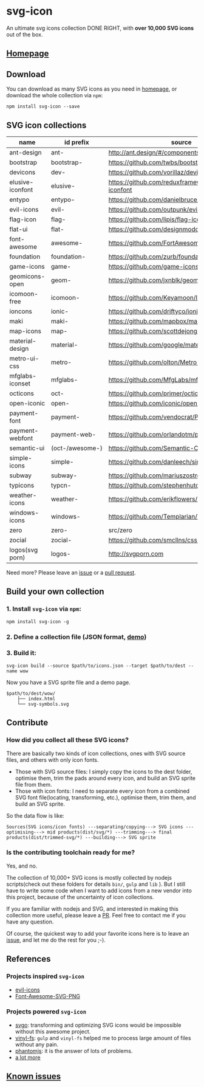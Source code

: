 svg-icon
========

An ultimate svg icons collection DONE RIGHT, with **over 10,000 SVG icons** out of the box.

## [Homepage][homepage]

## Download

You can download as many SVG icons as you need in [homepage][homepage], or download the whole collection via `npm`:

```shell
npm install svg-icon --save
```

## SVG icon collections

name | id prefix | source | supported
----|----|----|----
ant-design       | ant-            | http://ant.design/#/components/icon                | yes
bootstrap        | bootstrap-      | https://github.com/twbs/bootstrap                  | yes
devicons         | dev-            | https://github.com/vorillaz/devicons               | yes
elusive-iconfont | elusive-        | https://github.com/reduxframework/elusive-iconfont | yes
entypo           | entypo-         | https://github.com/danielbruce/entypo              | yes
evil-icons       | evil-           | https://github.com/outpunk/evil-icons              | yes
flag-icon        | flag-           | https://github.com/lipis/flag-icon-css             | yes
flat-ui          | flat-           | https://github.com/designmodo/Flat-UI              | yes
font-awesome     | awesome-        | https://github.com/FortAwesome/Font-Awesome        | yes
foundation       | foundation-     | https://github.com/zurb/foundation-icon-fonts      | yes
game-icons       | game-           | https://github.com/game-icons/icons                | yes
geomicons-open   | geom-           | https://github.com/jxnblk/geomicons-open           | yes
icomoon-free     | icomoon-        | https://github.com/Keyamoon/IcoMoon-Free           | yes
ioncons          | ionic-          | https://github.com/driftyco/ionicons               | yes
maki             | maki-           | https://github.com/mapbox/maki                     | yes
map-icons        | map-            | https://github.com/scottdejonge/map-icons          | yes
material-design  | material-       | https://github.com/google/material-design-icons    | yes
metro-ui-css     | metro-          | https://github.com/olton/Metro-UI-CSS              | yes
mfglabs-iconset  | mfglabs-        | https://github.com/MfgLabs/mfglabs-iconset         | yes
octicons         | oct-            | https://github.com/primer/octicons                 | yes
open-iconic      | open-           | https://github.com/iconic/open-iconic              | yes
payment-font     | payment-        | https://github.com/vendocrat/PaymentFont           | yes
payment-webfont  | payment-web-    | https://github.com/orlandotm/payment-webfont       | yes
semantic-ui      | (oct-/awesome-) | https://github.com/Semantic-Org/Semantic-UI/       | yes
simple-icons     | simple-         | https://github.com/danleech/simple-icons           | yes
subway           | subway-         | https://github.com/mariuszostrowski/subway         | yes
typicons         | typcn-          | https://github.com/stephenhutchings/typicons.font  | yes
weather-icons    | weather-        | https://github.com/erikflowers/weather-icons       | yes
windows-icons    | windows-        | https://github.com/Templarian/WindowsIcons         | yes
zero             | zero-           | src/zero                                           | yes
zocial           | zocial-         | https://github.com/smcllns/css-social-buttons      | yes
logos(svg porn)  | logos-          | http://svgporn.com                                 | yes

Need more? Please leave an [issue][issues] or a [pull request][pull-requests].

## Build your own collection

### 1. Install `svg-icon` via `npm`:

```shell
npm install svg-icon -g
```

### 2. Define a collection file (JSON format, [demo](https://github.com/leungwensen/svg-icon/blob/master/src/collection/zfinder.json))

### 3. Build it:

```shell
svg-icon build --source $path/to/icons.json --target $path/to/dest --name wow
```

Now you have a SVG sprite file and a demo page.

```
$path/to/dest/wow/
    ├── index.html
    └── svg-symbols.svg
```

## Contribute

### How did you collect all these SVG icons?

There are basically two kinds of icon collections, ones with SVG source files, and others with only icon fonts.

* Those with SVG source files: I simply copy the icons to the dest folder, optimise them, trim the pads around every icon, and build an SVG sprite file from them.
* Those with icon fonts: I need to separate every icon from a combined SVG font file(locating, transforming, etc.), optimise them, trim them, and build an SVG sprite.

So the data flow is like:

```
Sources(SVG icons/icon fonts) ---separating/copying---> SVG icons ---optimising---> mid products(dist/svg/*) ---trimming---> final products(dist/trimmed-svg/*) ---building---> SVG sprite
```

### Is the contributing toolchain ready for me?

Yes, and no.

The collection of 10,000+ SVG icons is mostly collected by nodejs scripts(check out these folders for details `bin/`, `gulp` and `lib` ). But I still have to write some code when I want to add icons from a new vendor into this project, because of the uncertainty of icon collections.

If you are familiar with nodejs and SVG, and interested in making this collection more useful, please leave a [PR][pull-requests]. Feel free to contact me if you have any question.

Of course, the quickest way to add your favorite icons here is to leave an [issue][issues], and let me do the rest for you ;-).

## References

### Projects inspired `svg-icon`
 
* [evil-icons](https://github.com/outpunk/evil-icons)
* [Font-Awesome-SVG-PNG](https://github.com/encharm/Font-Awesome-SVG-PNG)

### Projects powered `svg-icon`

* [svgo](https://github.com/svg/svgo): transforming and optimizing SVG icons would be impossible without this awesome project.
* [vinyl-fs](https://github.com/gulpjs/vinyl-fs): `gulp` and `vinyl-fs` helped me to process large amount of files without any pain.
* [phantomjs](http://phantomjs.org/): it is the answer of lots of problems.
* [a lot more](https://github.com/leungwensen/svg-icon/blob/master/package.json#L22)

## [Known issues][issues]

[homepage]: http://leungwensen.github.io/svg-icon/ "homepage"
[issues]: https://github.com/leungwensen/svg-icon/issues "issues"
[pull-requests]: https://github.com/leungwensen/svg-icon/pulls "pull requests"

